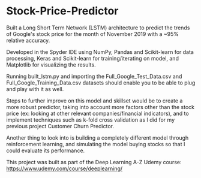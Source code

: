 # Stock-Price-Predictor

Built a Long Short Term Network (LSTM) architecture to predict the trends of Google's stock price for the month of November 2019 with a ~95% relative accuracy.

Developed in the Spyder IDE using NumPy, Pandas and Scikit-learn for data processing, Keras and Scikit-learn for 
training/iterating on model, and Matplotlib for visualizing the results.

Running built_lstm.py and importing the Full_Google_Test_Data.csv and Full_Google_Training_Data.csv datasets should enable you 
to be able to plug and play with it as well.

Steps to further improve on this model and skillset would be to create a more robust predictor, taking into account more 
factors other than the stock price (ex: looking at other relevant companies/financial indicators), and to implement techniques
such as k-fold cross validation as I did for my previous project Customer Churn Predictor. 

Another thing to look into is building a completely different model through reinforcement learning, and simulating the model buying stocks so that I could evaluate its performance.

This project was built as part of the Deep Learning A-Z Udemy course: https://www.udemy.com/course/deeplearning/
